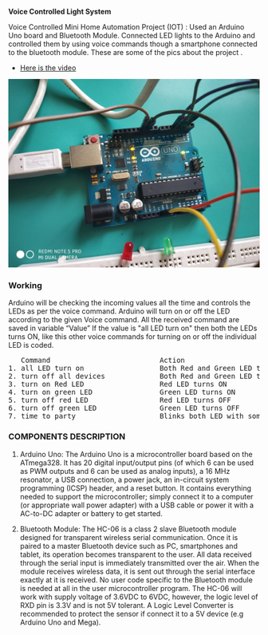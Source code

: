 **Voice Controlled Light System**

Voice Controlled Mini Home Automation Project (IOT) : Used an Arduino Uno board and Bluetooth Module. Connected LED lights to the Arduino and controlled them by using voice commands though a smartphone connected to the bluetooth module.
These are some of the pics about the project .

* [Here is the video](https://github.com/Ishaan28malik/IOT-Works/blob/master/Voice/VoiceBTarduinoVid.mp4)

![Image2](https://github.com/Ishaan28malik/IOT-Works/blob/master/Voice/IMG-20190403-WA0036.jpg)

### Working
Arduino will be checking the incoming values all the time and controls the LEDs as per
the voice command. Arduino will turn on or off the LED according to the given Voice
command. All the received command are saved in variable “Value”
If the value is "all LED turn on" then both the LEDs turns ON, like this other voice
commands for turning on or off the individual LED is coded.
<pre>
   Command                          Action
1. all LED turn on                  Both Red and Green LED turns ON
2. turn off all devices             Both Red and Green LED turns OFF
3. turn on Red LED                  Red LED turns ON
4. turn on green LED                Green LED turns ON
5. turn off red LED                 Red LED turns OFF
6. turn off green LED               Green LED turns OFF
7. time to party                    Blinks both LED with some delay
</pre>

### COMPONENTS DESCRIPTION
1. Arduino Uno: The Arduino Uno is a microcontroller board based on the
ATmega328. It has 20 digital input/output pins (of which 6 can be used as PWM
outputs and 6 can be used as analog inputs), a 16 MHz resonator, a USB
connection, a power jack, an in-circuit system programming (ICSP) header, and a
reset button. It contains everything needed to support the microcontroller; simply
connect it to a computer (or appropriate wall power adapter) with a USB cable or
power it with a AC-to-DC adapter or battery to get started.

2. Bluetooth Module: The HC-06 is a class 2 slave Bluetooth module designed for
transparent wireless serial communication. Once it is paired to a master Bluetooth
device such as PC, smartphones and tablet, its operation becomes transparent to
the user. All data received through the serial input is immediately transmitted over
the air. When the module receives wireless data, it is sent out through the serial
interface exactly at it is received. No user code specific to the Bluetooth module is
needed at all in the user microcontroller program. The HC-06 will work with
supply voltage of 3.6VDC to 6VDC, however, the logic level of RXD pin is 3.3V
and is not 5V tolerant. A Logic Level Converter is recommended to protect the
sensor if connect it to a 5V device (e.g Arduino Uno and Mega).

